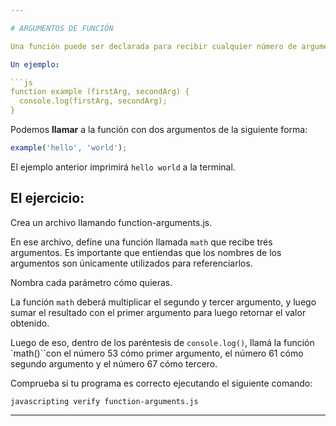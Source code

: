```yaml
---

# ARGUMENTOS DE FUNCIÓN

Una función puede ser declarada para recibir cualquier número de argumentos. Los argumentos pueden ser de cualquier tipo. Por ejemplo, un argumento a una función podría ser una string, un número, un array, un objeto e incluso otra función.

Un ejemplo:

```js
function example (firstArg, secondArg) {
  console.log(firstArg, secondArg);
}
```

Podemos **llamar** a la función con dos argumentos de la siguiente forma:


```js
example('hello', 'world');
```

El ejemplo anterior imprimirá `hello world` a la terminal.


## El ejercicio:

Crea un archivo llamando function-arguments.js.

En ese archivo, define una función llamada `math` que recibe trés argumentos. Es importante que entiendas que los nombres de los argumentos son únicamente utilizados para referenciarlos. 

Nombra cada parámetro cómo quieras.

La función `math` deberá multiplicar el segundo y tercer argumento, y luego sumar el resultado con el primer argumento para luego retornar el valor obtenido.

Luego de eso, dentro de los paréntesis de `console.log()`, llamá la función `math()``con el número 53 cómo primer argumento, el número 61 cómo segundo argumento y el número 67 cómo tercero.

Comprueba si tu programa es correcto ejecutando el siguiente comando:

`javascripting verify function-arguments.js` 

---
```

